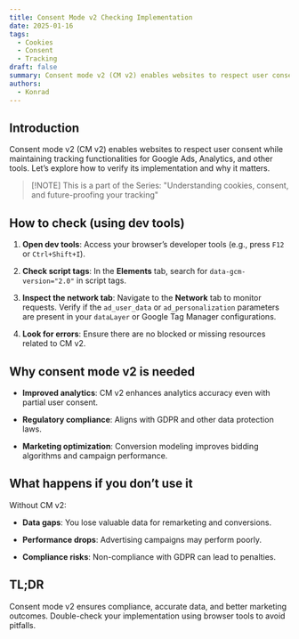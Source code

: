 ```yaml
---
title: Consent Mode v2 Checking Implementation
date: 2025-01-16
tags:
  - Cookies
  - Consent
  - Tracking
draft: false
summary: Consent mode v2 (CM v2) enables websites to respect user consent while maintaining tracking functionalities for Google Ads, Analytics, and other tools.
authors:
  - Konrad
---
```

## Introduction

Consent mode v2 (CM v2) enables websites to respect user consent while maintaining tracking functionalities for Google Ads, Analytics, and other tools. Let’s explore how to verify its implementation and why it matters.

> [!NOTE] This is a part of the Series: "Understanding cookies, consent, and future-proofing your tracking"

## How to check (using dev tools)

1. **Open dev tools**: Access your browser’s developer tools (e.g., press `F12` or `Ctrl+Shift+I`).
    
2. **Check script tags**: In the **Elements** tab, search for `data-gcm-version="2.0"` in script tags.
    
3. **Inspect the network tab**: Navigate to the **Network** tab to monitor requests. Verify if the `ad_user_data` or `ad_personalization` parameters are present in your `dataLayer` or Google Tag Manager configurations.
    
4. **Look for errors**: Ensure there are no blocked or missing resources related to CM v2.
    

## Why consent mode v2 is needed

- **Improved analytics**: CM v2 enhances analytics accuracy even with partial user consent.
    
- **Regulatory compliance**: Aligns with GDPR and other data protection laws.
    
- **Marketing optimization**: Conversion modeling improves bidding algorithms and campaign performance.
    

## What happens if you don’t use it

Without CM v2:

- **Data gaps**: You lose valuable data for remarketing and conversions.
    
- **Performance drops**: Advertising campaigns may perform poorly.
    
- **Compliance risks**: Non-compliance with GDPR can lead to penalties.
    

## TL;DR

Consent mode v2 ensures compliance, accurate data, and better marketing outcomes. Double-check your implementation using browser tools to avoid pitfalls.